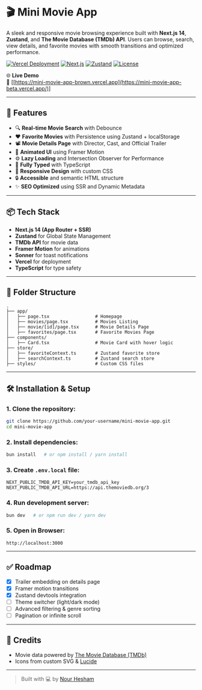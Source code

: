 # 🎬 Mini Movie App

A sleek and responsive movie browsing experience built with **Next.js 14**, **Zustand**, and **The Movie Database (TMDb) API**. Users can browse, search, view details, and favorite movies with smooth transitions and optimized performance.

[![Vercel Deployment](https://vercelbadge.vercel.app/api/NourHesham12/mini-movie-app)](https://mini-movie-app-brown.vercel.app)
[![Next.js](https://img.shields.io/badge/Next.js-14-blue.svg?logo=next.js)](https://nextjs.org/)
[![Zustand](https://img.shields.io/badge/Zustand-State_Management-orange.svg)](https://github.com/pmndrs/zustand)
[![License](https://img.shields.io/badge/license-MIT-green.svg)](LICENSE)

🌐 **Live Demo**  
🔗 [[https://mini-movie-app-brown.vercel.app](https://mini-movie-app-beta.vercel.app/)]

---

## 🚀 Features

- 🔍 **Real-time Movie Search** with Debounce  
- ❤️ **Favorite Movies** with Persistence using Zustand + localStorage  
- 📽️ **Movie Details Page** with Director, Cast, and Official Trailer  
- 🎨 **Animated UI** using Framer Motion  
- ⚙️ **Lazy Loading** and Intersection Observer for Performance  
- 🧠 **Fully Typed** with TypeScript  
- 🌈 **Responsive Design** with custom CSS  
- 🔒 **Accessible** and semantic HTML structure  
- ✨ **SEO Optimized** using SSR and Dynamic Metadata

---

## 📦 Tech Stack

- **Next.js 14 (App Router + SSR)**
- **Zustand** for Global State Management
- **TMDb API** for movie data
- **Framer Motion** for animations
- **Sonner** for toast notifications
- **Vercel** for deployment
- **TypeScript** for type safety

---

## 📁 Folder Structure

```
.
├── app/
│   ├── page.tsx                 # Homepage
│   ├── movies/page.tsx          # Movies Listing
│   ├── movie/[id]/page.tsx      # Movie Details Page
│   ├── favorites/page.tsx       # Favorite Movies Page
├── components/
│   ├── Card.tsx                 # Movie Card with hover logic
├── store/
│   ├── favoriteContext.ts       # Zustand favorite store
│   ├── searchContext.ts         # Zustand search store
├── styles/                      # Custom CSS files
```

---

## 🛠️ Installation & Setup

### 1. Clone the repository:

```bash
git clone https://github.com/your-username/mini-movie-app.git
cd mini-movie-app
```

### 2. Install dependencies:

```bash
bun install   # or npm install / yarn install
```

### 3. Create `.env.local` file:

```env
NEXT_PUBLIC_TMDB_API_KEY=your_tmdb_api_key
NEXT_PUBLIC_TMDB_API_URL=https://api.themoviedb.org/3
```

### 4. Run development server:

```bash
bun dev   # or npm run dev / yarn dev
```

### 5. Open in Browser:

```
http://localhost:3000
```

---

## ✅ Roadmap

- [x] Trailer embedding on details page  
- [x] Framer motion transitions  
- [x] Zustand devtools integration  
- [ ] Theme switcher (light/dark mode)  
- [ ] Advanced filtering & genre sorting  
- [ ] Pagination or infinite scroll

---


## 🙌 Credits

- Movie data powered by [The Movie Database (TMDb)](https://www.themoviedb.org/)
- Icons from custom SVG & [Lucide](https://lucide.dev)

---

> Built with 💻 by [Nour Hesham](https://github.com/Nour-2003)
